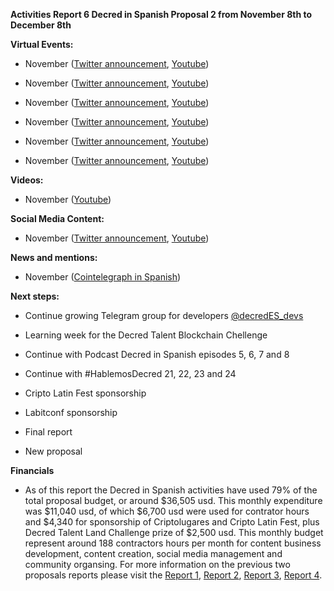 **Activities Report 6 Decred in Spanish Proposal 2 from November 8th to December 8th**

**Virtual Events:**

-  November ([Twitter announcement](), [Youtube]())

-  November ([Twitter announcement](), [Youtube]())

-  November ([Twitter announcement](), [Youtube]())

-  November ([Twitter announcement](), [Youtube]())

-  November ([Twitter announcement](), [Youtube]())

-  November ([Twitter announcement](), [Youtube]())


**Videos:**

-  November ([Youtube]())

**Social Media Content:**

-  November ([Twitter announcement](), [Youtube]())


**News and mentions:**

-   November ([Cointelegraph in Spanish]())

**Next steps:**

- Continue growing Telegram group for developers [@decredES_devs](https://t.me/decredES_devs)

- Learning week for the Decred Talent Blockchain Chellenge 

- Continue with Podcast Decred in Spanish episodes 5, 6, 7 and 8

- Continue with #HablemosDecred 21, 22, 23 and 24 

- Cripto Latin Fest sponsorship 

- Labitconf sponsorship 

- Final report 

- New proposal  


**Financials**

- As of this report the Decred in Spanish activities have used 79% of the total proposal budget, or around $36,505 usd. This monthly expenditure was $11,040 usd, of which $6,700 usd were used for contrator hours and $4,340 for sponsorship of Criptolugares and Cripto Latin Fest, plus Decred Talent Land Challenge prize of $2,500 usd. This monthly budget represent around 188 contractors hours per month for content business development, content creation, social media management and community organsing. For more information on the previous two proposals reports please visit the [Report 1](https://www.reddit.com/r/decred/comments/hn4sve/activities_report_decred_en_espa%C3%B1ol_proposal_2/), [Report 2](https://www.reddit.com/r/decred/comments/i7ue8h/activities_report_decred_en_espa%C3%B1ol_proposal_2/), [Report 3](https://www.reddit.com/r/decred/comments/ip0uke/activities_report_3_decred_en_espa%C3%B1ol_proposal_2/), [Report 4](https://www.reddit.com/r/decred/comments/j9v76j/activities_report_4_decred_en_espa%C3%B1ol_proposal_2/).
